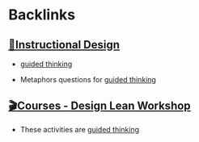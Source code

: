 
# Backlinks
## [🌱Instructional Design](<🌱Instructional Design.md>)
- [guided thinking](<guided thinking.md>)

- Metaphors questions for [guided thinking](<guided thinking.md>)

## [🎬Courses - Design Lean Workshop](<🎬Courses - Design Lean Workshop.md>)
- These activities are [guided thinking](<guided thinking.md>)

